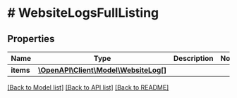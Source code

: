# # WebsiteLogsFullListing

## Properties

Name | Type | Description | Notes
------------ | ------------- | ------------- | -------------
**items** | [**\OpenAPI\Client\Model\WebsiteLog[]**](WebsiteLog.md) |  |

[[Back to Model list]](../../README.md#models) [[Back to API list]](../../README.md#endpoints) [[Back to README]](../../README.md)
